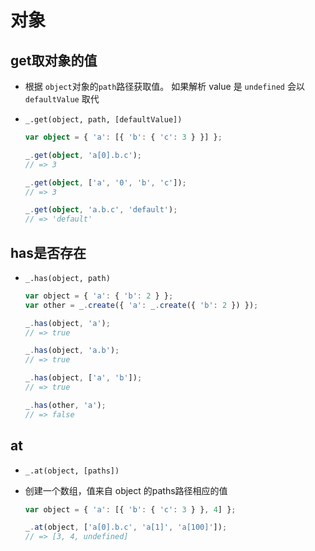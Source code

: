 # 对象

## get取对象的值

  - 根据 `object`对象的`path`路径获取值。 如果解析 value 是 `undefined` 会以 `defaultValue` 取代

  - &#x20;`_.get(object, path, [defaultValue])`

    ```typescript
    var object = { 'a': [{ 'b': { 'c': 3 } }] };

    _.get(object, 'a[0].b.c');
    // => 3

    _.get(object, ['a', '0', 'b', 'c']);
    // => 3

    _.get(object, 'a.b.c', 'default');
    // => 'default'
    ```

## has是否存在

  - `_.has(object, path)`

    ```js
    var object = { 'a': { 'b': 2 } };
    var other = _.create({ 'a': _.create({ 'b': 2 }) });

    _.has(object, 'a');
    // => true

    _.has(object, 'a.b');
    // => true

    _.has(object, ['a', 'b']);
    // => true

    _.has(other, 'a');
    // => false
    ```

## at

  - `_.at(object, [paths])`

  - 创建一个数组，值来自 object 的paths路径相应的值

    ```js
    var object = { 'a': [{ 'b': { 'c': 3 } }, 4] };

    _.at(object, ['a[0].b.c', 'a[1]', 'a[100]']);
    // => [3, 4, undefined]
    ```
